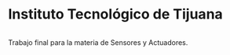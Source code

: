 # Instituto Tecnológico de Tijuana
###### <sub> </sub>
Trabajo final para la materia de Sensores y Actuadores.
